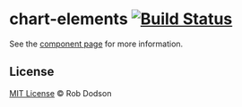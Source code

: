 chart-elements [![Build Status](https://travis-ci.org/robdodson/chart-elements.svg?branch=master)](https://travis-ci.org/robdodson/chart-elements)
================

See the [component page](http://robdodson.github.io/chart-elements) for more information.

## License

[MIT License](http://robdodson.mit-license.org/) © Rob Dodson
